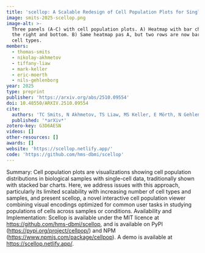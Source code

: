 ```yaml
---
title: 'scellop: A Scalable Redesign of Cell Population Plots for Single-Cell Data'
image: smits-2025-scellop.png
image-alt: >-
  Three panels (A-C) with cell population plots. A) Heatmap with bar charts on the top and left and colored legeds on
  the right and bottom. B) Same heatmap pas A, but two rows are now bar charts. C) Stacked bar chart with colors for
  cell types.
members:
  - thomas-smits
  - nikolay-akhmetov
  - tiffany-liaw
  - mark-keller
  - eric-moerth
  - nils-gehlenborg
year: 2025
type: preprint
publisher: 'https://arxiv.org/abs/2510.09554'
doi: 10.48550/ARXIV.2510.09554
cite:
  authors: 'TC Smits, N Akhmetov, TS Liaw, MS Keller, E Mörth, N Gehlenborg'
  published: '*arXiv*'
zotero-key: G3D6AESN
videos: []
other-resources: []
awards: []
website: 'https://scellop.netlify.app/'
code: 'https://github.com/hms-dbmi/scellop'
---
```

Summary: Cell population plots are visualizations showing cell population distributions in biological samples with single-cell data, traditionally shown with stacked bar charts. Here, we address issues with this approach, particularly its limited scalability with increasing number of cell types and samples, and present scellop, a novel interactive cell population viewer combining visual encodings optimized for common user tasks in studying populations of cells across samples or conditions.
 Availability and Implementation: Scellop is available under the MIT licence at https://github.com/hms-dbmi/scellop, and is available on PyPI (https://pypi.org/project/cellpop/) and NPM (https://www.npmjs.com/package/cellpop). A demo is available at https://scellop.netlify.app/.
